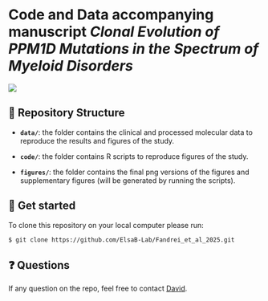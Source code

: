 # Code and Data accompanying manuscript _Clonal Evolution of PPM1D Mutations in the Spectrum of Myeloid Disorders_ 

![](./manuscript/figures/figure_1/heatmap_baseline.png)

## :open_file_folder: Repository Structure

- **`data/`**: the folder contains the clinical and processed molecular data to reproduce the results and figures of the study.

- **`code/`**: the folder contains R scripts to reproduce figures of the study.

- **`figures/`**: the folder contains the final png versions of the figures and supplementary figures (will be generated by running the scripts).

## :rocket: Get started

To clone this repository on your local computer please run:

```shell
$ git clone https://github.com/ElsaB-Lab/Fandrei_et_al_2025.git
```
## :question: Questions

If any question on the repo, feel free to contact [David](https://github.com/davidfdr99).
